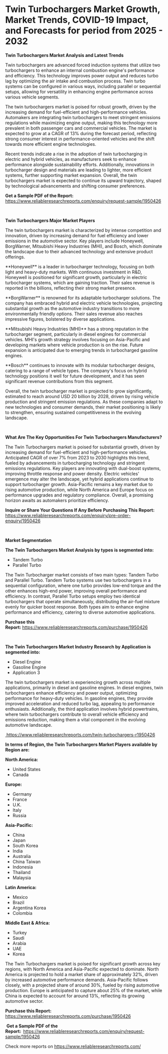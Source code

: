 <p><h1>Twin Turbochargers Market Growth, Market Trends, COVID-19 Impact, and Forecasts for period from 2025 - 2032</h1></p><p><strong>Twin Turbochargers Market Analysis and Latest Trends</strong></p>
<p><p>Twin turbochargers are advanced forced induction systems that utilize two turbochargers to enhance an internal combustion engine's performance and efficiency. This technology improves power output and reduces turbo lag by optimizing the air intake and combustion process. Twin turbo systems can be configured in various ways, including parallel or sequential setups, allowing for versatility in enhancing engine performance across various vehicle segments.</p><p>The twin turbochargers market is poised for robust growth, driven by the increasing demand for fuel-efficient and high-performance vehicles. Automakers are integrating twin turbochargers to meet stringent emissions regulations while maximizing engine output, making this technology more prevalent in both passenger cars and commercial vehicles. The market is expected to grow at a CAGR of 13% during the forecast period, reflecting strong consumer interest in performance-oriented vehicles and the shift towards more efficient engine technologies.</p><p>Recent trends indicate a rise in the adoption of twin turbocharging in electric and hybrid vehicles, as manufacturers seek to enhance performance alongside sustainability efforts. Additionally, innovations in turbocharger design and materials are leading to lighter, more efficient systems, further supporting market expansion. Overall, the twin turbochargers market is expected to continue its upward trajectory, shaped by technological advancements and shifting consumer preferences.</p></p>
<p><strong>Get a Sample PDF of the Report:&nbsp;</strong> <a href="https://www.reliableresearchreports.com/enquiry/request-sample/1950426?utm_campaign=3090&utm_medium=2&utm_source=Github&utm_content=ia&utm_term=11042025&utm_id=twin-turbochargers">https://www.reliableresearchreports.com/enquiry/request-sample/1950426</a></p>
<p>&nbsp;</p>
<p><strong>Twin Turbochargers Major Market Players</strong></p>
<p><p>The twin turbochargers market is characterized by intense competition and innovation, driven by increasing demand for fuel efficiency and lower emissions in the automotive sector. Key players include Honeywell, BorgWarner, Mitsubishi Heavy Industries (MHI), and Bosch, which dominate the landscape due to their advanced technology and extensive product offerings.</p><p>**Honeywell** is a leader in turbocharger technology, focusing on both light and heavy-duty markets. With continuous investment in R&D, Honeywell is positioned for significant growth, particularly in electric turbocharger systems, which are gaining traction. Their sales revenue is reported in the billions, reflecting their strong market presence.</p><p>**BorgWarner** is renowned for its adaptable turbocharger solutions. The company has embraced hybrid and electric vehicle technologies, projecting substantial growth as the automotive industry transitions to more environmentally friendly options. Their sales revenue also reaches impressive figures, bolstered by diverse applications.</p><p>**Mitsubishi Heavy Industries (MHI)** has a strong reputation in the turbocharger segment, particularly in diesel engines for commercial vehicles. MHI's growth strategy involves focusing on Asia-Pacific and developing markets where vehicle production is on the rise. Future expansion is anticipated due to emerging trends in turbocharged gasoline engines.</p><p>**Bosch** continues to innovate with its modular turbocharger designs, catering to a range of vehicle types. The company's focus on hybrid technology positions it well for future development, and it has seen significant revenue contributions from this segment.</p><p>Overall, the twin turbocharger market is projected to grow significantly, estimated to reach around USD 20 billion by 2028, driven by rising vehicle production and stringent emission regulations. As these companies adapt to new technologies and consumer demands, their market positioning is likely to strengthen, ensuring sustained competitiveness in the evolving landscape.</p></p>
<p>&nbsp;</p>
<p><strong>What Are The Key Opportunities For Twin Turbochargers Manufacturers?</strong></p>
<p><p>The Twin Turbochargers market is poised for substantial growth, driven by increasing demand for fuel-efficient and high-performance vehicles. Anticipated CAGR of over 7% from 2023 to 2030 highlights this trend, fueled by advancements in turbocharging technology and stringent emissions regulations. Key players are innovating with dual-boost systems, improving throttle response and power density. Electric vehicles' emergence may alter the landscape, yet hybrid applications continue to support turbocharger growth. Asia-Pacific remains a key market due to rising automotive production, while North America and Europe focus on performance upgrades and regulatory compliance. Overall, a promising horizon awaits as automakers prioritize efficiency.</p></p>
<p><strong>Inquire or Share Your Questions If Any Before Purchasing This Report:</strong> <a href="https://www.reliableresearchreports.com/enquiry/pre-order-enquiry/1950426?utm_campaign=3090&utm_medium=2&utm_source=Github&utm_content=ia&utm_term=11042025&utm_id=twin-turbochargers">https://www.reliableresearchreports.com/enquiry/pre-order-enquiry/1950426</a></p>
<p>&nbsp;</p>
<p><strong>Market Segmentation</strong></p>
<p><strong>The Twin Turbochargers Market Analysis by types is segmented into:</strong></p>
<p><ul><li>Tandem Turbo</li><li>Parallel Turbo</li></ul></p>
<p><p>The Twin Turbocharger market consists of two main types: Tandem Turbo and Parallel Turbo. Tandem Turbo systems use two turbochargers in a sequential configuration, where one turbo provides low-end torque and the other enhances high-end power, improving overall performance and efficiency. In contrast, Parallel Turbo setups employ two identical turbochargers that operate simultaneously, distributing the air-fuel mixture evenly for quicker boost response. Both types aim to enhance engine performance and efficiency, catering to diverse automotive applications.</p></p>
<p><strong>Purchase this Report:&nbsp;</strong><a href="https://www.reliableresearchreports.com/purchase/1950426?utm_campaign=3090&utm_medium=2&utm_source=Github&utm_content=ia&utm_term=11042025&utm_id=twin-turbochargers">https://www.reliableresearchreports.com/purchase/1950426</a></p>
<p>&nbsp;</p>
<p><strong>The Twin Turbochargers Market Industry Research by Application is segmented into:</strong></p>
<p><ul><li>Diesel Engine</li><li>Gasoline Engine</li><li>Application 3</li></ul></p>
<p><p>The twin turbochargers market is experiencing growth across multiple applications, primarily in diesel and gasoline engines. In diesel engines, twin turbochargers enhance efficiency and power output, optimizing performance for heavy-duty vehicles. In gasoline engines, they provide improved acceleration and reduced turbo lag, appealing to performance enthusiasts. Additionally, the third application involves hybrid powertrains, where twin turbochargers contribute to overall vehicle efficiency and emissions reduction, making them a vital component in the evolving automotive landscape.</p></p>
<p><a href="https://www.reliableresearchreports.com/twin-turbochargers-r1950426?utm_campaign=3090&utm_medium=2&utm_source=Github&utm_content=ia&utm_term=11042025&utm_id=twin-turbochargers">&nbsp;https://www.reliableresearchreports.com/twin-turbochargers-r1950426</a></p>
<p><strong>In terms of Region, the Twin Turbochargers Market Players available by Region are:</strong></p>
<p>
    <p> <strong> North America: </strong>
        <ul>
            <li>United States</li>
            <li>Canada</li>
        </ul>
        </p> 
    <p> <strong> Europe: </strong>
        <ul>
            <li>Germany</li>
            <li>France</li>
            <li>U.K.</li>
            <li>Italy</li>
            <li>Russia</li>
        </ul>
        </p> 
    <p> <strong> Asia-Pacific: </strong>
        <ul>
            <li>China</li>
            <li>Japan</li>
            <li>South Korea</li>
            <li>India</li>
            <li>Australia</li>
            <li>China Taiwan</li>
            <li>Indonesia</li>
            <li>Thailand</li>
            <li>Malaysia</li>
        </ul>
        </p> 
    <p> <strong> Latin America: </strong>
        <ul>
            <li>Mexico</li>
            <li>Brazil</li>
            <li>Argentina Korea</li>
            <li>Colombia</li>
        </ul>
        </p> 
    <p> <strong> Middle East & Africa: </strong>
        <ul>
            <li>Turkey</li>
            <li>Saudi</li>
            <li>Arabia</li>
            <li>UAE</li>
            <li>Korea</li>
        </ul>
    </p>
    </p>
<p><p>The Twin Turbochargers market is poised for significant growth across key regions, with North America and Asia-Pacific expected to dominate. North America is projected to hold a market share of approximately 32%, driven by increased automotive performance demands. Asia-Pacific follows closely, with a projected share of around 30%, fueled by rising automotive production. Europe is anticipated to capture about 25% of the market, while China is expected to account for around 13%, reflecting its growing automotive sector.</p></p>
<p><strong>Purchase this Report: </strong><a href="https://www.reliableresearchreports.com/purchase/1950426?utm_campaign=3090&utm_medium=2&utm_source=Github&utm_content=ia&utm_term=11042025&utm_id=twin-turbochargers">https://www.reliableresearchreports.com/purchase/1950426</a></p>
<p>&nbsp;<strong>Get a Sample PDF of the Report:&nbsp;&nbsp;</strong><a href="https://www.reliableresearchreports.com/enquiry/request-sample/1950426?utm_campaign=3090&utm_medium=2&utm_source=Github&utm_content=ia&utm_term=11042025&utm_id=twin-turbochargers">https://www.reliableresearchreports.com/enquiry/request-sample/1950426</a></p>
<p><strong></strong></p>
<p>Check more reports on <a href="https://www.reliableresearchreports.com/?utm_campaign=3090&utm_medium=2&utm_source=Github&utm_content=ia&utm_term=11042025&utm_id=twin-turbochargers">https://www.reliableresearchreports.com/</a></p>